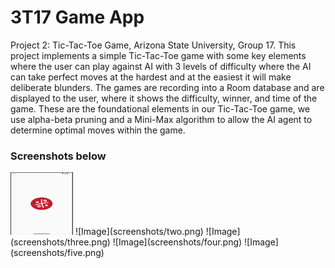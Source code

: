 # 3T17 Game App

Project 2: Tic-Tac-Toe Game, Arizona State University, Group 17.
This project implements a simple Tic-Tac-Toe game with some key elements where the user can play against AI with 3 levels of difficulty where the AI can take perfect moves at the hardest and at the easiest it will make deliberate blunders. The games are recording into a Room database and are displayed to the user, where it shows the difficulty, winner, and time of the game. These are the foundational elements in our Tic-Tac-Toe game, we use alpha-beta pruning and a Mini-Max algorithm to allow the AI agent to determine optimal moves within the game.

### Screenshots below

<img src="screenshots/one.png" width="100" height="100">
![Image](screenshots/two.png)
![Image](screenshots/three.png)
![Image](screenshots/four.png)
![Image](screenshots/five.png)